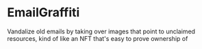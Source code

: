 # EmailGraffiti
Vandalize old emails by taking over images that point to unclaimed resources, kind of like an NFT that's easy to prove ownership of
